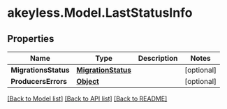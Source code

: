 # akeyless.Model.LastStatusInfo
## Properties

Name | Type | Description | Notes
------------ | ------------- | ------------- | -------------
**MigrationsStatus** | [**MigrationStatus**](MigrationStatus.md) |  | [optional] 
**ProducersErrors** | [**Object**](.md) |  | [optional] 

[[Back to Model list]](../README.md#documentation-for-models) [[Back to API list]](../README.md#documentation-for-api-endpoints) [[Back to README]](../README.md)

